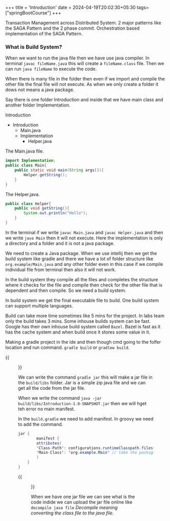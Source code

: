 +++
title = 'Introduction'
date = 2024-04-19T20:02:30+05:30
tags=["springBootCourse"]
+++


Transaction Management across Distributed System. 2 major patterns like the SAGA Pattern and the 2 phase commit.
Orchestration based implementation of the SAGA Pattern.

### What is Build System?
When we want to run the java file then we have use java compiler. In terminal `javac fileName.java` this will create a `fileName.class` file. Then we can run `java fileName` to execute the code.


When there is many file in the folder then even if we import and compile the other file the final file will not execute. As when we only create a folder it dows not means a java package.

Say there is one folder Introduction and inside that we have main class and another folder Implementation. 

Introduction
* Introduction
  * Main.java
  * Implementation
    * Helper.java

The Main.java file.
```java
import Implementation;
public class Main{
    public static void main(String args[]){
        Helper.getString();
    }
}
```
The Helper.java.
```java
public class Helper{
    public void getString(){
        System.out.println("Hello");
    }
}
```

In the terminal if we write `javac Main.java` and `javac Helper.java` and then we write `java Main` then it will not execute. Here the implementation is only a directory and a folder and it is not a java package.

We need to create a Java package.
When we use intellij then we get the build system like gradle and there we have a lot of folder structure like `org.example/Main.java` and any other folder even in this case if we compile individual file from terminal then also it will not work. 


In the build system they compile all the files and completes the structure where it checks for the file and compile then check for the other file that is dependent and then compile.
So we need a build system.

In build system we get the final executable file to build.
One build system can support multiple languages.

Build can take more time sometimes like 5 mins for the project. 
In labs team only the build takes 3 mins. Some inhouse builds system can be fast. Google has their own inhouse build system called `Bazel`. Bazel is fast as it has the cache system and when build once it stores some value in it.


Making a gradle project in the ide and then though cmd going to the folfer location and run command. `gradle build` or `gradlew build`.

{{<figure src="/images/Spring/Introduction/GradleBuild.png" alt="UserRequest." caption="Gradle Build.">}}

We can write the command `gradle jar` this will make a jar file in the `build/libs` folder. Jar is a simple zip java file and we can get all the code from the jar file.

When we write the command `java -jar build/libs/Introduction-1.0-SNAPSHOT.jar` then we will hget teh error no main manifest.

In the `build.gradle` we need to add manifest. In groovy we need to add the command.
```java
jar {
        manifest {
        attributes(
        'Class-Path': configurations.runtimeClasspath.files.collect { it.getName() }.join(' '),
        'Main-Class': 'org.example.Main' // take the package name from the top of the main file and add the file name.
        )
    }
}
```
{{<figure src="/images/Spring/Introduction/CreateJar.png" alt="UserRequest." caption="Create Jar.">}}

When we have one jar file we can see what is the code indide we can upload the jar file online like `decompile java file` *Decompile meaning converting the class file to the java file.*